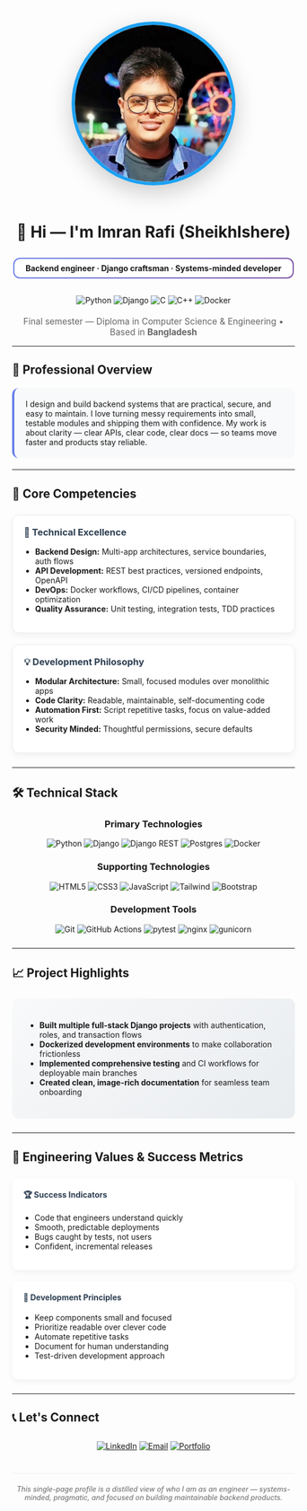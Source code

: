 <p align="center">
  <img
    src="https://github.com/SheikhIshere/SheikhIshere/blob/main/assets/hero.png?raw=true"
    alt="Hero — minimalist workspace"
    width="280"
    style="border-radius:50%;border:6px solid #1DA1F2;box-shadow:0 12px 40px rgba(0,0,0,0.2);margin-bottom:24px;"
  />
</p>


<div align="center">

# 👋 Hi — I'm **Imran Rafi** (SheikhIshere)

<div style="background: linear-gradient(135deg, #667eea 0%, #764ba2 100%); padding: 2px; border-radius: 12px; display: inline-block; margin: 10px 0;">
  <div style="background: white; padding: 8px 20px; border-radius: 10px;">
    <strong>Backend engineer · Django craftsman · Systems-minded developer</strong>
  </div>
</div>

<br>

<div align="center" style="margin: 20px 0;">
  <img src="https://img.shields.io/badge/Python-3776AB?style=for-the-badge&logo=python&logoColor=white" alt="Python">
  <img src="https://img.shields.io/badge/Django-092E20?style=for-the-badge&logo=django&logoColor=white" alt="Django">
  <img src="https://img.shields.io/badge/C-A8B9CC?style=for-the-badge&logo=c&logoColor=black" alt="C">
  <img src="https://img.shields.io/badge/C++-00599C?style=for-the-badge&logo=c%2B%2B&logoColor=white" alt="C++">
  <img src="https://img.shields.io/badge/Docker-2496ED?style=for-the-badge&logo=docker&logoColor=white" alt="Docker">
</div>

<div align="center" style="color: #666; font-size: 1.1em; margin: 15px 0;">
  Final semester — Diploma in Computer Science & Engineering • Based in <strong>Bangladesh</strong>
</div>

</div>

---

## 🎯 Professional Overview

<div style="background: #f8f9fa; padding: 20px; border-radius: 12px; border-left: 4px solid #667eea; margin: 20px 0;">
I design and build backend systems that are practical, secure, and easy to maintain. I love turning messy requirements into small, testable modules and shipping them with confidence. My work is about clarity — clear APIs, clear code, clear docs — so teams move faster and products stay reliable.
</div>

---

## 🔧 Core Competencies

<div style="display: grid; grid-template-columns: repeat(auto-fit, minmax(300px, 1fr)); gap: 20px; margin: 25px 0;">

<div style="background: white; padding: 20px; border-radius: 12px; box-shadow: 0 4px 12px rgba(0,0,0,0.05); border: 1px solid #e9ecef;">
<h3 style="color: #2c3e50; margin-top: 0;">🚀 Technical Excellence</h3>
<ul style="padding-left: 20px;">
<li><strong>Backend Design:</strong> Multi-app architectures, service boundaries, auth flows</li>
<li><strong>API Development:</strong> REST best practices, versioned endpoints, OpenAPI</li>
<li><strong>DevOps:</strong> Docker workflows, CI/CD pipelines, container optimization</li>
<li><strong>Quality Assurance:</strong> Unit testing, integration tests, TDD practices</li>
</ul>
</div>

<div style="background: white; padding: 20px; border-radius: 12px; box-shadow: 0 4px 12px rgba(0,0,0,0.05); border: 1px solid #e9ecef;">
<h3 style="color: #2c3e50; margin-top: 0;">💡 Development Philosophy</h3>
<ul style="padding-left: 20px;">
<li><strong>Modular Architecture:</strong> Small, focused modules over monolithic apps</li>
<li><strong>Code Clarity:</strong> Readable, maintainable, self-documenting code</li>
<li><strong>Automation First:</strong> Script repetitive tasks, focus on value-added work</li>
<li><strong>Security Minded:</strong> Thoughtful permissions, secure defaults</li>
</ul>
</div>

</div>

---

## 🛠 Technical Stack

<div align="center" style="margin: 25px 0;">

### Primary Technologies
<img src="https://img.shields.io/badge/Python-3776AB?style=flat-square&logo=python&logoColor=white" alt="Python">
<img src="https://img.shields.io/badge/Django-092E20?style=flat-square&logo=django&logoColor=white" alt="Django">
<img src="https://img.shields.io/badge/DRF-302E62?style=flat-square&logo=django&logoColor=white" alt="Django REST">
<img src="https://img.shields.io/badge/PostgreSQL-336791?style=flat-square&logo=postgresql&logoColor=white" alt="Postgres">
<img src="https://img.shields.io/badge/Docker-2496ED?style=flat-square&logo=docker&logoColor=white" alt="Docker">

### Supporting Technologies
<img src="https://img.shields.io/badge/HTML5-E34F26?style=flat-square&logo=html5&logoColor=white" alt="HTML5">
<img src="https://img.shields.io/badge/CSS3-1572B6?style=flat-square&logo=css3&logoColor=white" alt="CSS3">
<img src="https://img.shields.io/badge/JavaScript-F7DF1E?style=flat-square&logo=javascript&logoColor=black" alt="JavaScript">
<img src="https://img.shields.io/badge/Tailwind-38B2AC?style=flat-square&logo=tailwind-css&logoColor=white" alt="Tailwind">
<img src="https://img.shields.io/badge/Bootstrap-7952B3?style=flat-square&logo=bootstrap&logoColor=white" alt="Bootstrap">

### Development Tools
<img src="https://img.shields.io/badge/Git-F05032?style=flat-square&logo=git&logoColor=white" alt="Git">
<img src="https://img.shields.io/badge/GitHub_Actions-2088FF?style=flat-square&logo=github-actions&logoColor=white" alt="GitHub Actions">
<img src="https://img.shields.io/badge/pytest-0A9EDC?style=flat-square&logo=pytest&logoColor=white" alt="pytest">
<img src="https://img.shields.io/badge/nginx-009639?style=flat-square&logo=nginx&logoColor=white" alt="nginx">
<img src="https://img.shields.io/badge/gunicorn-499848?style=flat-square&logo=gunicorn&logoColor=white" alt="gunicorn">

</div>

---

## 📈 Project Highlights

<div style="background: linear-gradient(135deg, #f8f9fa 0%, #e9ecef 100%); padding: 25px; border-radius: 12px; margin: 25px 0;">

- **Built multiple full-stack Django projects** with authentication, roles, and transaction flows  
- **Dockerized development environments** to make collaboration frictionless  
- **Implemented comprehensive testing** and CI workflows for deployable main branches  
- **Created clean, image-rich documentation** for seamless team onboarding  

</div>

---

## 🎯 Engineering Values & Success Metrics

<div style="display: grid; grid-template-columns: repeat(auto-fit, minmax(280px, 1fr)); gap: 20px; margin: 25px 0;">

<div style="background: white; padding: 20px; border-radius: 12px; box-shadow: 0 4px 12px rgba(0,0,0,0.05);">
<h4 style="color: #2c3e50; margin-top: 0;">🏆 Success Indicators</h4>
<ul style="padding-left: 20px;">
<li>Code that engineers understand quickly</li>
<li>Smooth, predictable deployments</li>
<li>Bugs caught by tests, not users</li>
<li>Confident, incremental releases</li>
</ul>
</div>

<div style="background: white; padding: 20px; border-radius: 12px; box-shadow: 0 4px 12px rgba(0,0,0,0.05);">
<h4 style="color: #2c3e50; margin-top: 0;">📐 Development Principles</h4>
<ul style="padding-left: 20px;">
<li>Keep components small and focused</li>
<li>Prioritize readable over clever code</li>
<li>Automate repetitive tasks</li>
<li>Document for human understanding</li>
<li>Test-driven development approach</li>
</ul>
</div>

</div>

---

## 📞 Let's Connect

<div align="center" style="margin: 30px 0;">

[![LinkedIn](https://img.shields.io/badge/LinkedIn-0077B5?style=for-the-badge&logo=linkedin&logoColor=white)](https://www.linkedin.com/in/imran-rafi-0a7955293/)
[![Email](https://img.shields.io/badge/Email-D14836?style=for-the-badge&logo=gmail&logoColor=white)](mailto:thesheikh255@gmail.com)
[![Portfolio](https://img.shields.io/badge/Portfolio-000000?style=for-the-badge&logo=github&logoColor=white)](#)

</div>

<div align="center" style="color: #666; font-size: 0.9em; margin-top: 40px; padding-top: 20px; border-top: 1px solid #e9ecef;">
<em>This single-page profile is a distilled view of who I am as an engineer — systems-minded, pragmatic, and focused on building maintainable backend products.</em>
</div>
